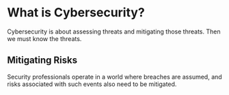 # What is Cybersecurity?

Cybersecurity is about assessing threats and mitigating those threats. Then we must know the threats.

## Mitigating Risks

Security professionals operate in a world where breaches are assumed, and risks associated with such events also need to be mitigated.

